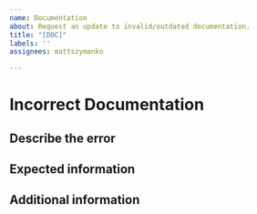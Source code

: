```yaml
---
name: Documentation
about: Request an update to invalid/outdated documentation.
title: "[DOC]"
labels: ''
assignees: mattszymanko

---
```


# Incorrect Documentation

## Describe the error

<!--A clear and concise description of the incorrect documentation information.-->

## Expected information

<!--A clear and concise description of what the documentation *should* say.-->

## Additional information

<!--Add any other context about the problem here.-->
